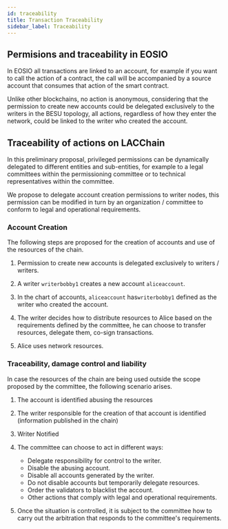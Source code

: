 ```yaml
---
id: traceability
title: Transaction Traceability 
sidebar_label: Traceability
---
```


## Permisions and traceability in EOSIO
In EOSIO all transactions are linked to an account, for example if you want to call the action of a contract, the call will be accompanied by a source account that consumes that action of the smart contract.

Unlike other blockchains, no action is anonymous, considering that the permission to create new accounts could be delegated exclusively to the writers in the BESU topology, all actions, regardless of how they enter the network, could be linked to the writer who created the account.

## Traceability of actions on LACChain

In this preliminary proposal, privileged permissions can be dynamically delegated to different entities and sub-entities, for example to a legal committees within the permissioning committee or to technical representatives within the committee.

We propose to delegate account creation permissions to writer nodes, this permission can be modified in turn by an organization / committee to conform to legal and operational requirements.

### Account Creation
The following steps are proposed for the creation of accounts and use of the resources of the chain.

1. Permission to create new accounts is delegated exclusively to writers / writers.

2. A writer `writerbobby1` creates a new account `aliceaccount`.

3. In the chart of accounts, `aliceaccount` has`writerbobby1` defined as the writer who created the account.
4. The writer decides how to distribute resources to Alice based on the requirements defined by the committee, he can choose to transfer resources, delegate them, co-sign transactions.
5. Alice uses network resources.

### Traceability, damage control and liability

In case the resources of the chain are being used outside the scope proposed by the committee, the following scenario arises.

1. The account is identified abusing the resources
2. The writer responsible for the creation of that account is identified (information published in the chain)
3. Writer Notified
4. The committee can choose to act in different ways:

	- Delegate responsibility for control to the writer.
	- Disable the abusing account.
	- Disable all accounts generated by the writer.
	- Do not disable accounts but temporarily delegate resources.
	- Order the validators to blacklist the account.
	- Other actions that comply with legal and operational requirements.

5. Once the situation is controlled, it is subject to the committee how to carry out the arbitration that responds to the committee's requirements.
